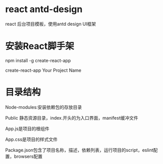 # react antd-design
react 后台项目模板，使用antd design UI框架

# 安装React脚手架
npm install -g create-react-app

create-react-app Your Project Name

# 目录结构
Node-modules:安装依赖包的存放目录

Public 静态资源目录，index.开头的为入口界面，manifest缓冲文件

App.js是项目的根组件

App.css是项目的样式文件

Package.json包含了项目名称，描述，依赖列表，运行项目的script，eslint配置，browsers配置


